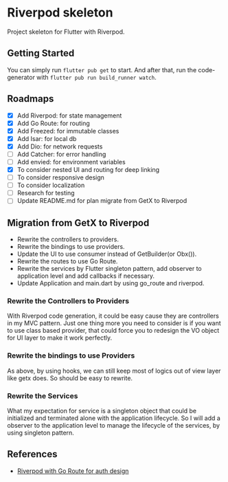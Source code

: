 # Riverpod skeleton

Project skeleton for Flutter with Riverpod.

## Getting Started

You can simply run `flutter pub get` to start.
And after that, run the code-generator with `flutter pub run build_runner watch`.

## Roadmaps
- [x] Add Riverpod: for state management
- [x] Add Go Route: for routing
- [x] Add Freezed: for immutable classes
- [x] Add Isar: for local db
- [x] Add Dio: for network requests
- [ ] Add Catcher: for error handling
- [ ] Add envied: for environment variables
- [x] To consider nested UI and routing for deep linking
- [ ] To consider responsive design
- [ ] To consider localization
- [ ] Research for testing
- [ ] Update README.md for plan migrate from GetX to Riverpod

## Migration from GetX to Riverpod
- Rewrite the controllers to providers.
- Rewrite the bindings to use providers.
- Update the UI to use consumer instead of GetBuilder(or Obx()).
- Rewrite the routes to use Go Route.
- Rewrite the services by Flutter singleton pattern, add observer to application level and add callbacks if necessary.
- Update Application and main.dart by using go_route and riverpod.

### Rewrite the Controllers to Providers
With Riverpod code generation, it could be easy cause they are controllers in my MVC pattern.
Just one thing more you need to consider is if you want to use class based provider, that could force you to redesign the VO object for UI layer to make it work perfectly.

### Rewrite the bindings to use Providers
As above, by using hooks, we can still keep most of logics out of view layer like getx does. So should be easy to rewrite.

### Rewrite the Services
What my expectation for service is a singleton object that could be initialized and terminated alone with the application lifecycle.
So I will add a observer to the application level to manage the lifecycle of the services, by using singleton pattern.

## References
- [Riverpod with Go Route for auth design](https://github.com/lucavenir/go_router_riverpod/blob/master/example/lib/main.dart)


